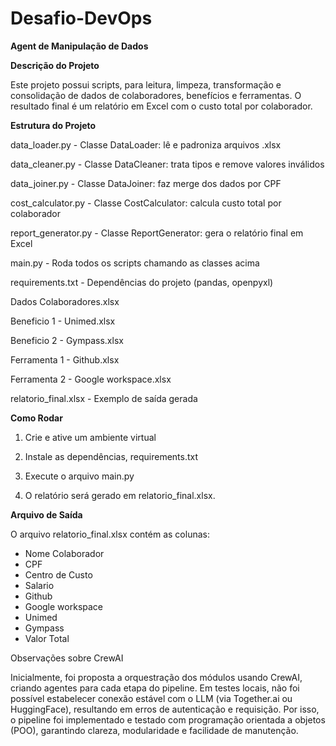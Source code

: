 # Desafio-DevOps
**Agent de Manipulação de Dados**

**Descrição do Projeto**

Este projeto possui scripts, para leitura, limpeza, transformação e consolidação de dados de colaboradores, benefícios e ferramentas. O resultado final é um relatório em Excel com o custo total por colaborador.

**Estrutura do Projeto**

data_loader.py - Classe DataLoader: lê e padroniza arquivos .xlsx

data_cleaner.py - Classe DataCleaner: trata tipos e remove valores inválidos

data_joiner.py - Classe DataJoiner: faz merge dos dados por CPF

cost_calculator.py - Classe CostCalculator: calcula custo total por colaborador

report_generator.py - Classe ReportGenerator: gera o relatório final em Excel

main.py - Roda todos os scripts chamando as classes acima

requirements.txt - Dependências do projeto (pandas, openpyxl)

Dados Colaboradores.xlsx

Beneficio 1 - Unimed.xlsx

Beneficio 2 - Gympass.xlsx

Ferramenta 1 - Github.xlsx

Ferramenta 2 - Google workspace.xlsx

relatorio_final.xlsx - Exemplo de saída gerada

**Como Rodar**
1. Crie e ative um ambiente virtual

2. Instale as dependências, requirements.txt

3. Execute o arquivo main.py

4. O relatório será gerado em relatorio_final.xlsx.

**Arquivo de Saída**

O arquivo relatorio_final.xlsx contém as colunas:
- Nome Colaborador
- CPF
- Centro de Custo
- Salario
- Github
- Google workspace
- Unimed
- Gympass
- Valor Total

Observações sobre CrewAI

Inicialmente, foi proposta a orquestração dos módulos usando CrewAI, criando agentes para cada etapa do pipeline. Em testes locais, não foi possível estabelecer conexão estável com o LLM (via Together.ai ou HuggingFace), resultando em erros de autenticação e requisição. Por isso, o pipeline foi implementado e testado com programação orientada a objetos (POO), garantindo clareza, modularidade e facilidade de manutenção.

